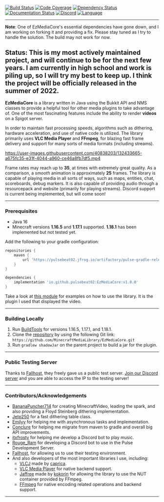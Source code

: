 [![Build Status](https://img.shields.io/circleci/build/github/MinecraftMediaLibrary/EzMediaCore?style=for-the-badge)](https://app.circleci.com/pipelines/github/MinecraftMediaLibrary/EzMediaCore) [![Code Coverage](https://img.shields.io/codefactor/grade/github/MinecraftMediaLibrary/EzMediaCore?style=for-the-badge)](https://www.codefactor.io/repository/github/minecraftmedialibrary/ezmediacore) [![Dependency Status](https://img.shields.io/librariesio/github/MinecraftMediaLibrary/EzMediaCore?style=for-the-badge)](https://libraries.io/github/MinecraftMediaLibrary/EzMediaCore) [![Documentation Status](https://img.shields.io/readthedocs/minecraftmedialibrary-wiki/latest?style=for-the-badge)](https://minecraftmedialibrary-wiki.readthedocs.io/en/latest/) [![Discord](https://img.shields.io/discord/817501569108017223?style=for-the-badge)](https://discord.gg/qVhhbCWQQV) [![Language](https://img.shields.io/badge/Made%20with-Java-1f425f.svg?style=for-the-badge)](https://www.java.com/en/)

---
**Note**: One of EzMediaCore's essential dependencies have gone down, and I am working on forking
it and providing a fix. Please stay tuned as I try to handle the solution. The build may not work
for now.

**Status**: This is my most actively maintained project, and will continue to be for the next few
years. I am currently in high school and work is piling up, so I will try my best to keep up. I 
think the project will be officially released in the summer of 2022.
---

**EzMediaCore** is a library written in Java using the Bukkit API and NMS classes to provide a
helpful tool for other media plugins to take advantage of. One of the most fascinating features
include the ability to render **videos** on a Spigot server. 

In order to maintain fast processing speeds, algorithms such as dithering, hardware acceleration,
and use of native code is utilized. The library primarily uses **VLC Media Player** and **FFmpeg**,
for blazing fast frame delivery and support for many sorts of media formats (including streams).

https://user-images.githubusercontent.com/40838203/132433665-a675fc35-e31f-4044-a960-ce46a8fb7df5.mp4

Frame rates may reach up to **35**, at times with extremely great quality. As a comparison, a
*smooth* animation is approximately **25** frames. The library is capable of playing media in all
sorts of ways, such as maps, entities, chat, scoreboards, debug markers. It is also capable of
providing audio through a resourcepack and website (primarily for playing streams). Discord support
is current being implemented, but will come soon!

---

### Prerequisites

- Java 16
- Minecraft versions **1.16.5** and **1.17.1** supported. **1.18.1** has been implemented but 
  not tested yet.

Add the following to your gradle configuration:

```groovy  
repositories {  
    maven {  
        url 'https://pulsebeat02.jfrog.io/artifactory/pulse-gradle-release-local'  
    }  
}  
```  

```groovy  
dependencies {  
    implementation 'io.github.pulsebeat02:EzMediaCore:v1.0.0'  
}  
```

Take a look
at [this module](https://github.com/MinecraftMediaLibrary/EzMediaCore/tree/master/deluxemediaplugin)
for examples on how to use the library. It is the plugin I used that displayed the video.

---

### Building Locally

1) Run [BuildTools](https://www.spigotmc.org/wiki/buildtools/) for versions 1.16.5, 1.17.1, and 1.18.1.
2) Clone the [repository](https://github.com/MinecraftMediaLibrary/EzMediaCore) by using the
   following Git link: `https://github.com/MinecraftMediaLibrary/EzMediaCore.git`
3) Run `gradlew shadowJar` on the parent project to build a jar for the plugin.

---

### Public Testing Server

Thanks to [Fallhost](https://fallhost.com/), they freely gave us a public test server.
[Join our Discord server](https://discord.gg/qVhhbCWQQV) and you are able to access the IP to the
testing server!

---

### Contributors/Acknowledgements

- [BananaPuncher714](https://github.com/BananaPuncher714) for creating MinecraftVideo, leading the
  spark, and also providing a Floyd Steinberg dithering implementation.
- [Jetp250](https://github.com/jetp250) for a fast dithering table class.
- [Emilyy](https://github.com/emilyy-dev) for helping me with asynchronous tasks and implementation.
- [Conclure](https://github.com/Conclure) for helping me migrate from maven to gradle and overall
  big API improvements.
- [itxfrosty](https://github.com/itxfrosty) for helping me develop a Discord bot to play music.
- [Rouge_Ram](https://rogueram.xyz/index.html) for developing a Discord bot to use in the Pulse
  Development Server.
- [Fallhost](https://fallhost.com/), for allowing us to use their testing environment.
- And also developers of the most important libraries I use, including:
    - [VLCJ](https://github.com/caprica/vlcj) made by [caprica](https://github.com/caprica).
    - [VLC Media Player](https://www.videolan.org/vlc/) for native backend support.
    - [Jaffree](https://github.com/kokorin/Jaffree) made by [kokorin](https://github.com/kokorin)
      for allowing the library to use the NUT container provided by FFmpeg.
    - [FFmpeg](https://www.ffmpeg.org/) for native encoding related operations and backend support.
---
